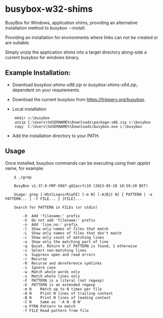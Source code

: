 # busybox-w32-shims

BusyBox for Windows, application shims, providing an alternative installation method to _busybox --install_.

Providing an installation for environments where links can not be created or are suitable.

Simply unzip the application shims into a target directory along-side a current busybox for windows binary.

## Example Installation:

 * Download _busybox-shims-x86.zip_ or _busybox-shims-x64.zip_, dependent on your requirements.

 * Download the current busybox from https://frippery.org/busybox.

 * Local installation
    
        mkdir c:\busybox
        unzip C:\Users\%USERNAME%\Downloads\package-x86.zip c:\busybox
        copy  C:\Users\%USERNAME%\Downloads\busybox.exe c:\busybox

 * Add the installation directory to your PATH.   

## Usage

Once installed, busybox commands can be executing using their _applet_ name, for example:
       
        $ ./grep
        
        BusyBox v1.37.0-FRP-5007-g82accfc19 (2023-05-28 10:59:20 BST)
   
        Usage: grep [-HhnlLoqvsrRiwFE] [-m N] [-A|B|C N] { PATTERN | -e PATTERN... | -f FILE... } [FILE]...
   
        Search for PATTERN in FILEs (or stdin)

	        -H	Add 'filename:' prefix
	        -h	Do not add 'filename:' prefix
	        -n	Add 'line_no:' prefix
	        -l	Show only names of files that match
	        -L	Show only names of files that don't match
	        -c	Show only count of matching lines
	        -o	Show only the matching part of line
	        -q	Quiet. Return 0 if PATTERN is found, 1 otherwise
	        -v	Select non-matching lines
	        -s	Suppress open and read errors
	        -r	Recurse
	        -R	Recurse and dereference symlinks
	        -i	Ignore case
	        -w	Match whole words only
	        -x	Match whole lines only
	        -F	PATTERN is a literal (not regexp)
	        -E	PATTERN is an extended regexp
	        -m N	Match up to N times per file
	        -A N	Print N lines of trailing context
	        -B N	Print N lines of leading context
	        -C N	Same as '-A N -B N'
	        -e PTRN	Pattern to match
	        -f FILE	Read pattern from file
        
